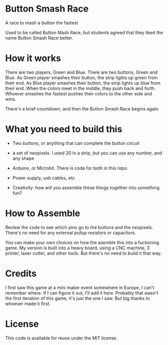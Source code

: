 # Button Smash Race

A race to mash a button the fastest

Used to be called Button Mash Race, but students agreed that they liked the name Button Smash Race better.

# How it works

There are two players, Green and Blue. There are two buttons, Green and Blue. As Green player smashes their button, the strip lights up green from their end. As Blue player smashes their button, the strip lights up blue from their end.
When the colors meet in the middle, they push back and forth. Whoever smashes the fastest pushes their colors to the other side and wins. 

There's a brief countdown, and then the Button Smash Race begins again.

# What you need to build this

- Two buttons, or anything that can complete the button circuit

- a set of neopixels. I used 20 in a strip, but you can use any number, and any shape

- Arduino, or Microbit. There is code for both in this repo.

- Power supply, usb cables, etc

- Creativity: how will you assemble these things together into something fun?

# How to Assemble

Review the code to see which pins go to the buttons and the neopixels. There's no need for any external pullup resistors or capacitors. 

You can make your own choices on how the asemble this into a fuctioning game. My version is built into a heavy board, using a CNC machine, 3 printer, laser cutter, and other tools. But there's no need to build it that way. 

# Credits
I first saw this game at a mini maker event somewhere in Europe, I can't remember where. If I can figure it out, I'll add it here. Probably that wasn't the first iteration of this game, it's just the one I saw. But big thanks to whoever made it first. 


# License

This code is available for reuse under the MIT license.